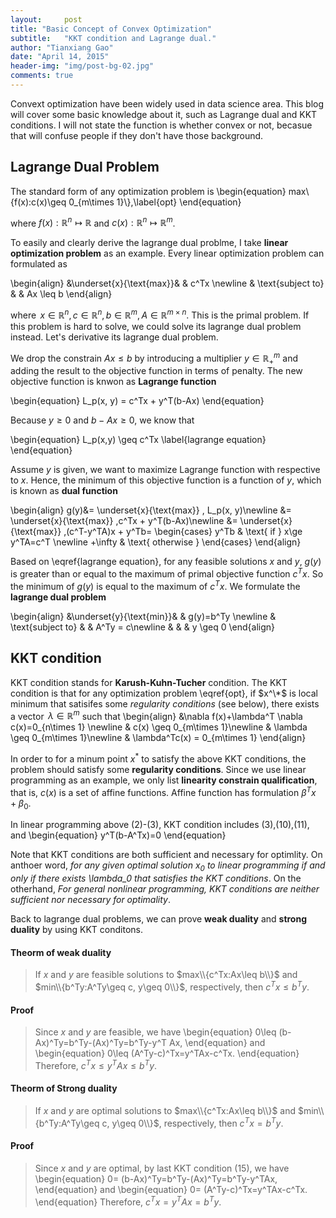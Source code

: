 ```yaml
---
layout:     post
title: "Basic Concept of Convex Optimization"
subtitle:   "KKT condition and Lagrange dual."
author: "Tianxiang Gao"
date: "April 14, 2015"
header-img: "img/post-bg-02.jpg"
comments: true
---
```

Convext optimization have been widely used in data science area. This blog will cover some basic knowledge about it, such as Lagrange dual and KKT conditions. I will not state the function is whether convex or not, becasue that will confuse people if they don't have those background.

## Lagrange Dual Problem

The standard form of any optimization problem is 
\begin{equation} 
max\\{f(x):c(x)\geq 0_{m\times 1}\\},\label{opt}
\end{equation}

where $f(x):\mathbb{R}^n\mapsto \mathbb{R}$ and $c(x):\mathbb{R}^n\mapsto \mathbb{R}^m$.

To easily and clearly derive the lagrange dual problme, I take **linear optimization problem** as an example. Every linear optimization problem can formulated as 

\begin{align} 
&\underset{x}{\text{max}}& & c^Tx \newline 
& \text{subject to}
& & Ax \leq b 
\end{align}

where $\,x\in \mathbb{R}^n, c\in \mathbb{R}^n, b\in \mathbb{R}^m, A\in\mathbb{R}^{m\times n}$. This is the primal problem. If this problem is hard to solve, we could solve its lagrange dual problem instead. Let's derivative its lagrange dual problem. 

We drop the constrain $Ax\leq b$ by introducing a multiplier $y \in \mathbb{R}_+^m$ and adding the result to the objective function in terms of penalty. The new objective function is knwon as **Lagrange function**

\begin{equation}
	L_p(x, y) = c^Tx + y^T(b-Ax)
\end{equation}

Because $y \geq 0$ and $b-Ax\geq 0$, we know that 

\begin{equation}
	L_p(x,y) \geq c^Tx \label{lagrange equation}
\end{equation}

Assume $y$ is given, we want to maximize Lagrange function with respective to $x$. Hence, the minimum of this objective function is a function of $y$, which is known as **dual function**

\begin{align} 
	g(y)&= \underset{x}{\text{max}} \, L_p(x, y)\newline
	 &= \underset{x}{\text{max}} \,c^Tx + y^T(b-Ax)\newline
	 &= \underset{x}{\text{max}} \,(c^T-y^TA)x + y^Tb=
	 \begin{cases}
	y^Tb  & \text{ if } x\ge y^TA=c^T \newline
	+\infty & \text{ otherwise } 
	\end{cases}
\end{align}

Based on \eqref{lagrange equation}, for any feasible solutions $x$ and $y$, $g(y)$ is greater than or equal to the maximum of primal objective function $c^Tx$. So the minimum of $g(y)$ is equal to the maximum of $c^Tx$. We formulate the **lagrange dual problem** 

\begin{align} 
&\underset{y}{\text{min}}& & g(y)=b^Ty \newline 
& \text{subject to}
& & A^Ty = c\newline
& & & y \geq 0 
\end{align}

## KKT condition

KKT condition stands for **Karush-Kuhn-Tucher** condition. The KKT condition is that for any optimization problem \eqref{opt}, if $x^\*$ is local minimum that satisifes some *regularity conditions* (see below), there exists a vector $\,\lambda\in \mathbb{R}^m$ such that
\begin{align} 
&\nabla f(x)+\lambda^T \nabla c(x)=0_{n\times 1} \newline 
& c(x) \geq 0_{m\times 1}\newline
& \lambda \geq 0_{m\times 1}\newline
& \lambda^Tc(x) = 0_{m\times 1} 
\end{align}

In order to for a minum point $x^{*}$ to satisfy the above KKT conditions, the problem should satisfy some **regularity conditions**. Since we use linear programming as an example, we only list **linearity constrain qualification**, that is, $c(x)$ is a set of affine functions. Affine function has formulation $\beta^Tx+\beta_0$.

In linear programming above (2)-(3), KKT condition includes (3),(10),(11), and 
\begin{equation}
	y^T(b-A^Tx)=0
\end{equation}

Note that KKT conditions are both sufficient and necessary for optimlity. On anthoer word, *for any given optimal solution $x_0$ to linear programming if and only if there exists \lambda_0 that satisfies the KKT conditions*. On the otherhand, *For general nonlinear programming, KKT conditions are neither sufficient nor necessary for optimality*.

Back to lagrange dual problems, we can prove **weak duality** and **strong duality** by using KKT conditons.

#### Theorm of weak duality
>If *x* and *y* are feasible solutions to $max\\{c^Tx:Ax\leq b\\}$ and $min\\{b^Ty:A^Ty\geq c, y\geq 0\\}$, respectively, then $c^Tx \leq b^Ty$.

#### Proof

> Since *x* and *y* are feasible, we have
\begin{equation}
	0\leq (b-Ax)^Ty=b^Ty-(Ax)^Ty=b^Ty-y^T Ax,
\end{equation}
and
\begin{equation}
	0\leq (A^Ty-c)^Tx=y^TAx-c^Tx.
\end{equation}
Therefore, $c^Tx\leq y^TAx \leq b^Ty$.

#### Theorm of Strong duality
>If *x* and *y* are optimal solutions to $max\\{c^Tx:Ax\leq b\\}$ and $min\\{b^Ty:A^Ty\geq c, y\geq 0\\}$, respectively, then $c^Tx = b^Ty$.

#### Proof

> Since *x* and *y* are optimal, by last KKT condition (15), we have
\begin{equation}
	0= (b-Ax)^Ty=b^Ty-(Ax)^Ty=b^Ty-y^TAx,
\end{equation}
and
\begin{equation}
	0= (A^Ty-c)^Tx=y^TAx-c^Tx.
\end{equation}
Therefore, $c^Tx= y^TAx= b^Ty$.
